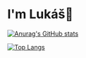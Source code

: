 # I'm Lukáš👋

[![Anurag's GitHub stats](https://github-readme-stats.vercel.app/api?username=luktur)](https://github.com/luktur/github-readme-stats)

[![Top Langs](https://github-readme-stats.vercel.app/api/top-langs/?username=luktur)](https://github.com/luktur/github-readme-stats)
